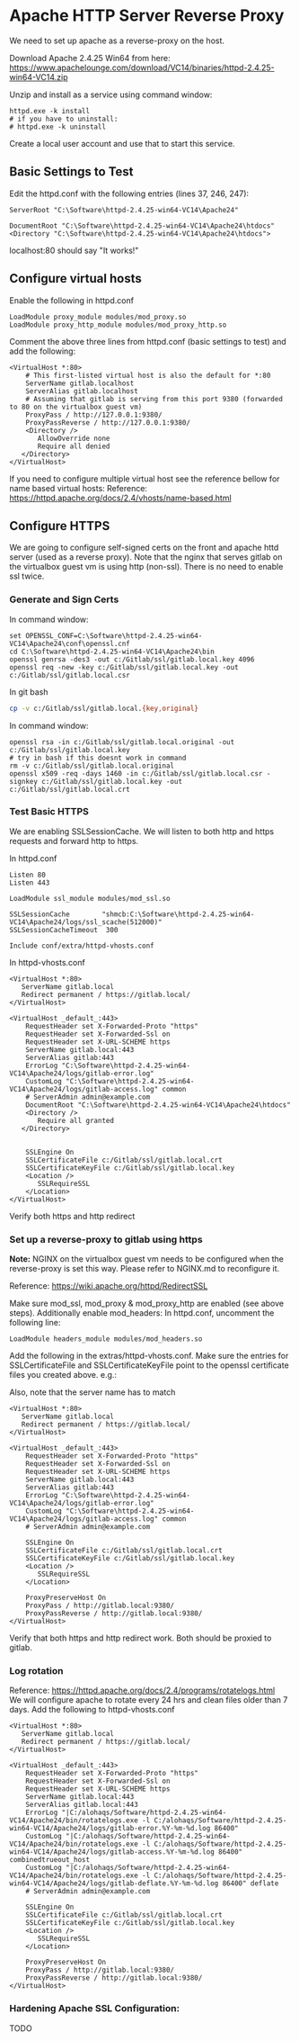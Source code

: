 # **Apache HTTP Server Reverse Proxy**
We need to set up apache as a reverse-proxy on the host.

Download Apache 2.4.25 Win64 from here:
https://www.apachelounge.com/download/VC14/binaries/httpd-2.4.25-win64-VC14.zip

Unzip and install as a service using command window:
```
httpd.exe -k install
# if you have to uninstall:
# httpd.exe -k uninstall
```

Create a local user account and use that to start this service.

## Basic Settings to Test
Edit the httpd.conf with the following entries (lines 37, 246, 247):

```
ServerRoot "C:\Software\httpd-2.4.25-win64-VC14\Apache24"

DocumentRoot "C:\Software\httpd-2.4.25-win64-VC14\Apache24\htdocs"
<Directory "C:\Software\httpd-2.4.25-win64-VC14\Apache24\htdocs">
```
localhost:80 should say "It works!"

## Configure virtual hosts

Enable the following in httpd.conf
```
LoadModule proxy_module modules/mod_proxy.so
LoadModule proxy_http_module modules/mod_proxy_http.so
```

Comment the above three lines from httpd.conf (basic settings to test) and add the following:

```
<VirtualHost *:80>
    # This first-listed virtual host is also the default for *:80
    ServerName gitlab.localhost
    ServerAlias gitlab.localhost
    # Assuming that gitlab is serving from this port 9380 (forwarded to 80 on the virtualbox guest vm)
    ProxyPass / http://127.0.0.1:9380/
    ProxyPassReverse / http://127.0.0.1:9380/
    <Directory />
       AllowOverride none
       Require all denied
   </Directory>
</VirtualHost>
```

If you need to configure multiple virtual host see the reference bellow for name based virtual hosts:
Reference: https://httpd.apache.org/docs/2.4/vhosts/name-based.html  

## Configure HTTPS
We are going to configure self-signed certs on the front and apache httd server (used as a reverse proxy). Note that the nginx that serves gitlab on the virtualbox guest vm is using http (non-ssl). There is no need to enable ssl twice.

### Generate and Sign Certs
In command window:
```
set OPENSSL_CONF=C:\Software\httpd-2.4.25-win64-VC14\Apache24\conf\openssl.cnf
cd C:\Software\httpd-2.4.25-win64-VC14\Apache24\bin
openssl genrsa -des3 -out c:/Gitlab/ssl/gitlab.local.key 4096
openssl req -new -key c:/Gitlab/ssl/gitlab.local.key -out c:/Gitlab/ssl/gitlab.local.csr
```

In git bash
```bash
cp -v c:/Gitlab/ssl/gitlab.local.{key,original}
```

In command window:
```
openssl rsa -in c:/Gitlab/ssl/gitlab.local.original -out c:/Gitlab/ssl/gitlab.local.key
# try in bash if this doesnt work in command
rm -v c:/Gitlab/ssl/gitlab.local.original
openssl x509 -req -days 1460 -in c:/Gitlab/ssl/gitlab.local.csr -signkey c:/Gitlab/ssl/gitlab.local.key -out c:/Gitlab/ssl/gitlab.local.crt
```

### Test Basic HTTPS

We are enabling SSLSessionCache. We will listen to both http and https requests and forward http to https.

In httpd.conf
```
Listen 80
Listen 443

LoadModule ssl_module modules/mod_ssl.so

SSLSessionCache        "shmcb:C:\Software\httpd-2.4.25-win64-VC14\Apache24/logs/ssl_scache(512000)"
SSLSessionCacheTimeout  300

Include conf/extra/httpd-vhosts.conf
```
In httpd-vhosts.conf
```
<VirtualHost *:80>
   ServerName gitlab.local
   Redirect permanent / https://gitlab.local/
</VirtualHost>

<VirtualHost _default_:443>
    RequestHeader set X-Forwarded-Proto "https"
    RequestHeader set X-Forwarded-Ssl on
    RequestHeader set X-URL-SCHEME https
    ServerName gitlab.local:443
    ServerAlias gitlab:443
    ErrorLog "C:\Software\httpd-2.4.25-win64-VC14\Apache24/logs/gitlab-error.log"
    CustomLog "C:\Software\httpd-2.4.25-win64-VC14\Apache24/logs/gitlab-access.log" common
    # ServerAdmin admin@example.com
    DocumentRoot "C:\Software\httpd-2.4.25-win64-VC14\Apache24\htdocs"
    <Directory />
       Require all granted
   </Directory>


    SSLEngine On
    SSLCertificateFile c:/Gitlab/ssl/gitlab.local.crt
    SSLCertificateKeyFile c:/Gitlab/ssl/gitlab.local.key
    <Location />
       SSLRequireSSL
    </Location>
</VirtualHost>
```

Verify both https and http redirect

### Set up a reverse-proxy to gitlab using https

**Note:** NGINX on the virtualbox guest vm needs to be configured when the reverse-proxy is set this way. Please refer to NGINX.md to reconfigure it.

Reference: https://wiki.apache.org/httpd/RedirectSSL

Make sure mod_ssl, mod_proxy & mod_proxy_http are enabled (see above steps). Additionally enable mod_headers:
In httpd.conf, uncomment the following line:
```
LoadModule headers_module modules/mod_headers.so
```

Add the following in the extras/httpd-vhosts.conf. Make sure the entries for SSLCertificateFile and SSLCertificateKeyFile point to the openssl certificate files you created above.  e.g.:

Also, note that the server name has to match

```
<VirtualHost *:80>
   ServerName gitlab.local
   Redirect permanent / https://gitlab.local/
</VirtualHost>

<VirtualHost _default_:443>
    RequestHeader set X-Forwarded-Proto "https"
    RequestHeader set X-Forwarded-Ssl on
    RequestHeader set X-URL-SCHEME https
    ServerName gitlab.local:443
    ServerAlias gitlab:443
    ErrorLog "C:\Software\httpd-2.4.25-win64-VC14\Apache24/logs/gitlab-error.log"
    CustomLog "C:\Software\httpd-2.4.25-win64-VC14\Apache24/logs/gitlab-access.log" common
    # ServerAdmin admin@example.com

    SSLEngine On
    SSLCertificateFile c:/Gitlab/ssl/gitlab.local.crt
    SSLCertificateKeyFile c:/Gitlab/ssl/gitlab.local.key
    <Location />
       SSLRequireSSL
    </Location>

    ProxyPreserveHost On
    ProxyPass / http://gitlab.local:9380/
    ProxyPassReverse / http://gitlab.local:9380/
</VirtualHost>
```

Verify that both https and http redirect work. Both should be proxied to gitlab.

### Log rotation
Reference: https://httpd.apache.org/docs/2.4/programs/rotatelogs.html  
We will configure apache to rotate every 24 hrs and clean files older than 7 days. Add the following to httpd-vhosts.conf
```
<VirtualHost *:80>
   ServerName gitlab.local
   Redirect permanent / https://gitlab.local/
</VirtualHost>

<VirtualHost _default_:443>
    RequestHeader set X-Forwarded-Proto "https"
    RequestHeader set X-Forwarded-Ssl on
    RequestHeader set X-URL-SCHEME https
    ServerName gitlab.local:443
    ServerAlias gitlab.local:443
    ErrorLog "|C:/alohaqs/Software/httpd-2.4.25-win64-VC14/Apache24/bin/rotatelogs.exe -l C:/alohaqs/Software/httpd-2.4.25-win64-VC14/Apache24/logs/gitlab-error.%Y-%m-%d.log 86400"
    CustomLog "|C:/alohaqs/Software/httpd-2.4.25-win64-VC14/Apache24/bin/rotatelogs.exe -l C:/alohaqs/Software/httpd-2.4.25-win64-VC14/Apache24/logs/gitlab-access.%Y-%m-%d.log 86400" combinedtrueout_host
    CustomLog "|C:/alohaqs/Software/httpd-2.4.25-win64-VC14/Apache24/bin/rotatelogs.exe -l C:/alohaqs/Software/httpd-2.4.25-win64-VC14/Apache24/logs/gitlab-deflate.%Y-%m-%d.log 86400" deflate
    # ServerAdmin admin@example.com

    SSLEngine On
    SSLCertificateFile c:/Gitlab/ssl/gitlab.local.crt
    SSLCertificateKeyFile c:/Gitlab/ssl/gitlab.local.key
    <Location />
       SSLRequireSSL
    </Location>

    ProxyPreserveHost On
    ProxyPass / http://gitlab.local:9380/
    ProxyPassReverse / http://gitlab.local:9380/
</VirtualHost>
```
### Hardening Apache SSL Configuration:
TODO
